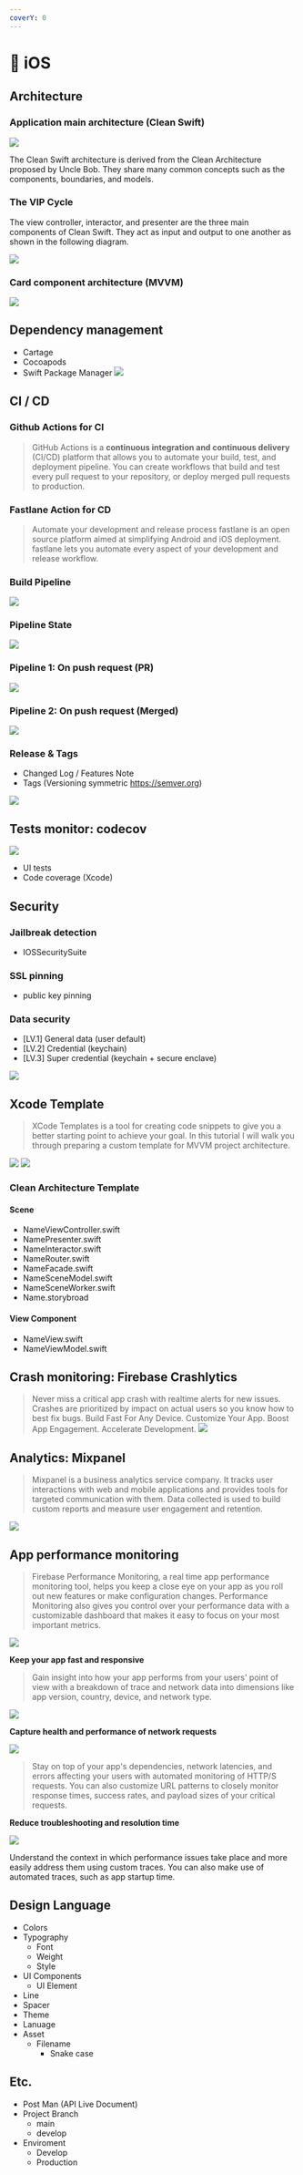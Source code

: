 ```yaml
---
coverY: 0
---
```


# 🍄 iOS

## Architecture

### Application main architecture (Clean Swift)

![](../.gitbook/assets/clean-full-picture-2.png)

The Clean Swift architecture is derived from the Clean Architecture proposed by Uncle Bob. They share many common concepts such as the components, boundaries, and models.

### The VIP Cycle

The view controller, interactor, and presenter are the three main components of Clean Swift. They act as input and output to one another as shown in the following diagram.

![](../.gitbook/assets/vip-2.png)


### Card component architecture (MVVM)

![](../iOS/assets/mvvm.png)

## Dependency management

* Cartage
* Cocoapods
* Swift Package Manager
![](../iOS/assets/dependency.png)

## CI / CD

### Github Actions for **CI**

> GitHub Actions is a **continuous integration and continuous delivery** (CI/CD) platform that allows you to automate your build, test, and deployment pipeline. You can create workflows that build and test every pull request to your repository, or deploy merged pull requests to production.

### Fastlane Action for **CD**

> Automate your development and release process fastlane is an open source platform aimed at simplifying Android and iOS deployment. fastlane lets you automate every aspect of your development and release workflow.

### Build Pipeline

![](../iOS/assets/pipeline-categories.png)

### Pipeline State

![](../iOS/assets/pipeline-state.png)

### Pipeline 1: On push request (PR)

![](../iOS/assets/pipeline-pr.png)

### Pipeline 2: On push request (Merged)

![](../iOS/assets/pipeline-push.png)

### Release & Tags

* Changed Log / Features Note
* Tags (Versioning symmetric https://semver.org)

![](../iOS/assets/release-tag.png)

## Tests monitor: codecov

![](../iOS/assets/codecov.png)

* UI tests
* Code coverage (Xcode)

## Security
### Jailbreak detection
- IOSSecuritySuite
### SSL pinning
- public key pinning
### Data security
- [LV.1] General data (user default)
- [LV.2] Credential (keychain)
- [LV.3] Super credential (keychain + secure enclave)



![](../iOS/assets/enclave.png)

## Xcode Template

> XCode Templates is a tool for creating code snippets to give you a better starting point to achieve your goal. In this tutorial I will walk you through preparing a custom template for MVVM project architecture.

![](../iOS/assets/xcode-2.png) ![](../iOS/assets/xcode-1.png)

### Clean Architecture Template

#### Scene

* NameViewController.swift
* NamePresenter.swift
* NameInteractor.swift
* NameRouter.swift
* NameFacade.swift
* NameSceneModel.swift
* NameSceneWorker.swift
* Name.storybroad

#### View Component

* NameView.swift
* NameViewModel.swift


## Crash monitoring: Firebase Crashlytics

> Never miss a critical app crash with realtime alerts for new issues. Crashes are prioritized by impact on actual users so you know how to best fix bugs. Build Fast For Any Device. Customize Your App. Boost App Engagement. Accelerate Development. ![](../iOS/assets/firebase-crashlytics.png)

## Analytics: Mixpanel

> Mixpanel is a business analytics service company. It tracks user interactions with web and mobile applications and provides tools for targeted communication with them. Data collected is used to build custom reports and measure user engagement and retention.

![](../iOS/assets/mixpanel.png)

## App performance monitoring

> Firebase Performance Monitoring, a real time app performance monitoring tool, helps you keep a close eye on your app as you roll out new features or make configuration changes. Performance Monitoring also gives you control over your performance data with a customizable dashboard that makes it easy to focus on your most important metrics.

![](../iOS/assets/firebase-performance.png)

**Keep your app fast and responsive**

> Gain insight into how your app performs from your users' point of view with a breakdown of trace and network data into dimensions like app version, country, device, and network type.

![](https://firebase.google.com/images/products/performance/performance-1.jpg)

**Capture health and performance of network requests**

![](https://firebase.google.com/images/products/performance/performance-2.png)

> Stay on top of your app's dependencies, network latencies, and errors affecting your users with automated monitoring of HTTP/S requests. You can also customize URL patterns to closely monitor response times, success rates, and payload sizes of your critical requests.

**Reduce troubleshooting and resolution time**

![](https://firebase.google.com/images/products/performance/performance-3.jpg)

Understand the context in which performance issues take place and more easily address them using custom traces. You can also make use of automated traces, such as app startup time.

## Design Language

* Colors
* Typography
  * Font
  * Weight
  * Style
* UI Components
  * UI Element
* Line
* Spacer
* Theme
* Lanuage
* Asset
  * Filename
    * Snake case

## Etc.

* Post Man (API Live Document)
* Project Branch
  * main
  * develop
* Enviroment
  * Develop
  * Production
